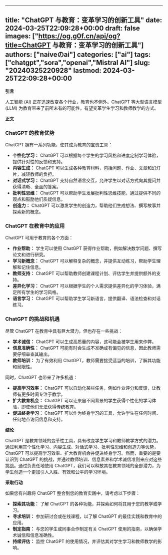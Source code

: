 
---
title: "ChatGPT 与教育：变革学习的创新工具"
date: 2024-03-25T22:09:28+00:00
draft: false
images: ["https://og.g0f.cn/api/og?title=ChatGPT 与教育：变革学习的创新工具"]
authors: ["naiveのai"]
categories: ["ai"]
tags: ["chatgpt","sora","openai","Mistral AI"]
slug: "20240325220928"
lastmod: 2024-03-25T22:09:28+00:00
---
**引言**

人工智能 (AI) 正在迅速改变各个行业，教育也不例外。ChatGPT 等大型语言模型 (LLM) 为教育带来了前所未有的可能性，有望变革学生学习和教师教学的方式。

**正文**

### ChatGPT 的教育优势

ChatGPT 拥有一系列功能，使其成为教育的宝贵工具：

- **个性化学习：** ChatGPT 可以根据每个学生的学习风格和进度定制学习体验，提供针对性的反馈和支持。
- **内容生成：** ChatGPT 可以生成各种教育材料，包括问题、作业、文章和幻灯片，减轻教师的负担。
- **对话式学习：** ChatGPT 支持自然语言交互，允许学生以对话方式向其提问并获得清晰、全面的答案。
- **批判性思维：** ChatGPT 可以帮助学生发展批判性思维技能，通过提供不同的观点和鼓励他们质疑信息。
- **创造力：** ChatGPT 可以激发学生的创造力，帮助他们生成想法、撰写故事并探索新的概念。

### ChatGPT 在教育中的应用

ChatGPT 可用于教育的各个方面：

- **作业帮助：** 学生可以使用 ChatGPT 获得作业帮助，例如解决数学问题、撰写论文和进行研究。
- **学习新概念：** ChatGPT 可以解释复杂的概念，并提供互动练习，帮助学生理解和记住信息。
- **教师支持：** ChatGPT 可以帮助教师创建课程计划、评估学生并提供额外的支持。
- **差异化学习：** ChatGPT 可以根据学生的个人需求提供差异化的学习体验，满足所有学生的学习风格。
- **语言学习：** ChatGPT 可以帮助学生学习新语言，提供翻译、语法检查和对话练习。

### ChatGPT 的挑战和机遇

尽管 ChatGPT 在教育中具有巨大潜力，但也存在一些挑战：

- **学术诚信：** ChatGPT 可以生成高质量的内容，这可能会被学生用来作弊。
- **信息准确性：** ChatGPT 可能有时会生成不准确或有偏见的信息，因此教师需要仔细审查其输出。
- **教师培训：** 为了有效利用 ChatGPT，教师需要接受适当的培训，了解其功能和局限性。

同时，ChatGPT 也带来了许多机遇：

- **提高学习效率：** ChatGPT 可以自动化某些任务，例如作业评分和反馈，让教师有更多时间专注于教学。
- **扩大教育机会：** ChatGPT 可以让来自不同背景的学生获得个性化的学习体验，即使他们无法获得传统教育。
- **促进终身学习：** ChatGPT 可以作为终身学习的工具，允许学生在任何时间、任何地点访问信息和支持。

**结论**

ChatGPT 是教育领域的变革性工具，具有改变学生学习和教师教学方式的潜力。通过利用其个性化学习、内容生成、对话式学习、批判性思维和创造力等优势，ChatGPT 可以提高学习效率、扩大教育机会并促进终身学习。然而，重要的是要认识到 ChatGPT 的挑战，并通过教师培训、信息素养和学术诚信准则来应对这些挑战。通过负责任地使用 ChatGPT，我们可以释放其在教育领域的全部潜力，为学生创造一个更加引人入胜、有效和公平的学习环境。

**采取行动**

如果您有兴趣将 ChatGPT 整合到您的教育实践中，请考虑以下步骤：

- **探索其功能：** 了解 ChatGPT 的各种功能，并探索如何将其用于您的教学或学习。
- **寻求培训：** 参加研讨会或在线课程，以了解 ChatGPT 的最佳实践和教育中的应用。
- **制定指南：** 与您的学生或同事合作制定有关 ChatGPT 使用的指南，以确保学术诚信和信息准确性。
- **持续评估：** 监控 ChatGPT 的使用情况，并评估其对学生学习和教师教学的影响。